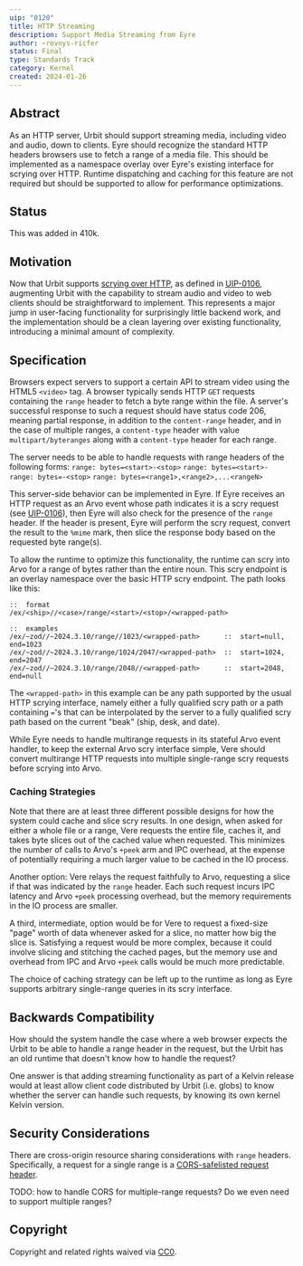 ```yaml
---
uip: "0120"
title: HTTP Streaming
description: Support Media Streaming from Eyre
author: ~rovnys-ricfer
status: Final
type: Standards Track
category: Kernel
created: 2024-01-26
---
```


## Abstract

As an HTTP server, Urbit should support streaming media, including video and audio, down to clients.  Eyre should recognize the standard HTTP headers browsers use to fetch a range of a media file.  This should be implemented as a namespace overlay over Eyre's existing interface for scrying over HTTP.  Runtime dispatching and caching for this feature are not required but should be supported to allow for performance optimizations.

## Status

This was added in 410k.

## Motivation

Now that Urbit supports [scrying over HTTP](https://github.com/urbit/urbit/pull/6741), as defined in [UIP-0106](https://github.com/urbit/UIPs/blob/main/UIPS/UIP-0106.md), augmenting Urbit with the capability to stream audio and video to web clients should be straightforward to implement.  This represents a major jump in user-facing functionality for surprisingly little backend work, and the implementation should be a clean layering over existing functionality, introducing a minimal amount of complexity.

## Specification

Browsers expect servers to support a certain API to stream video using the HTML5 `<video>` tag.  A browser typically sends HTTP `GET` requests containing the `range` header to fetch a byte range within the file.  A server's successful response to such a request should have status code 206, meaning partial response, in addition to the `content-range` header, and in the case of multiple ranges, a `content-type` header with value `multipart/byteranges` along with a `content-type` header for each range.

The server needs to be able to handle requests with range headers of the following forms:
`range: bytes=<start>-<stop>`
`range: bytes=<start>-`
`range: bytes=-<stop>`
`range: bytes=<range1>,<range2>,...<rangeN>`

This server-side behavior can be implemented in Eyre.  If Eyre receives an HTTP request as an Arvo event whose path indicates it is a scry request (see [UIP-0106](https://github.com/urbit/UIPs/blob/main/UIPS/UIP-0106.md)), then Eyre will also check for the presence of the `range` header.  If the header is present, Eyre will perform the scry request, convert the result to the `%mime` mark, then slice the response body based on the requested byte range(s).

To allow the runtime to optimize this functionality, the runtime can scry into Arvo for a range of bytes rather than the entire noun.  This scry endpoint is an overlay namespace over the basic HTTP scry endpoint.  The path looks like this:

```hoon
::  format
/ex/<ship>//<case>/range/<start>/<stop>/<wrapped-path>

::  examples
/ex/~zod//~2024.3.10/range//1023/<wrapped-path>      ::  start=null, end=1023
/ex/~zod//~2024.3.10/range/1024/2047/<wrapped-path>  ::  start=1024, end=2047
/ex/~zod//~2024.3.10/range/2048//<wrapped-path>      ::  start=2048, end=null
```

The `<wrapped-path>` in this example can be any path supported by the usual HTTP scrying interface, namely either a fully qualified scry path or a path containing `=`'s that can be interpolated by the server to a fully qualified scry path based on the current "beak" (ship, desk, and date).

While Eyre needs to handle multirange requests in its stateful Arvo event handler, to keep the external Arvo scry interface simple, Vere should convert multirange HTTP requests into multiple single-range scry requests before scrying into Arvo.

### Caching Strategies

Note that there are at least three different possible designs for how the system could cache and slice scry results.  In one design, when asked for either a whole file or a range, Vere requests the entire file, caches it, and takes byte slices out of the cached value when requested.  This minimizes the number of calls to Arvo's `+peek` arm and IPC overhead, at the expense of potentially requiring a much larger value to be cached in the IO process.  

Another option: Vere relays the request faithfully to Arvo, requesting a slice if that was indicated by the `range` header.  Each such request incurs IPC latency and Arvo `+peek` processing overhead, but the memory requirements in the IO process are smaller.

A third, intermediate, option would be for Vere to request a fixed-size "page" worth of data whenever asked for a slice, no matter how big the slice is.  Satisfying a request would be more complex, because it could involve slicing and stitching the cached pages, but the memory use and overhead from IPC and Arvo `+peek` calls would be much more predictable.

The choice of caching strategy can be left up to the runtime as long as Eyre supports arbitrary single-range queries in its scry interface.

## Backwards Compatibility

How should the system handle the case where a web browser expects the Urbit to be able to handle a range header in the request, but the Urbit has an old runtime that doesn't know how to handle the request?

One answer is that adding streaming functionality as part of a Kelvin release would at least allow client code distributed by Urbit (i.e. globs) to know whether the server can handle such requests, by knowing its own kernel Kelvin version.

## Security Considerations

There are cross-origin resource sharing considerations with `range` headers.  Specifically, a request for a single range is a [CORS-safelisted request header](https://developer.mozilla.org/en-US/docs/Glossary/CORS-safelisted_request_header).

TODO: how to handle CORS for multiple-range requests?  Do we even need to support multiple ranges?

## Copyright

Copyright and related rights waived via [CC0](../LICENSE.md).
